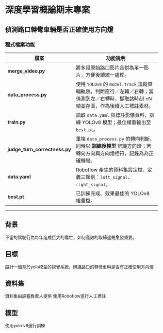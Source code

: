 # 深度學習概論期末專案  
## 偵測路口轉彎車輛是否正確使用方向燈

### 程式檔案功能
| 檔案 | 功能說明 |
|------|---------|
| **merge_video.py** | 將多段原始路口影片合併為單一影片，方便後續統一處理。 |
| **data_process.py** | 使用 `YOLOv8` 的 `model.track` 追蹤車輛軌跡，判斷直行／左轉／右轉；當偵測到左／右轉時，擷取該時刻 ±N 幀並存圖，作為後續人工標註素材。 |
| **train.py** | 讀取 `data.yaml` 與標註影像資料，訓練 YOLOv8 模型；最佳權重輸出至 `best.pt`。 |
| **judge_turn_correctness.py** | 重複 `data_process.py` 的轉向判斷，同時以 **訓練後模型** 辨識方向燈；若轉向方向與方向燈相符，記錄為為正確轉彎。 |
| **data.yaml** | Roboflow 產生的資料集設定檔，定義三類別：`left_signal`、`right_signal`。 |
| **best.pt** | 已訓練完成、效果最佳的 YOLOv8 權重檔。 |

---


## 背景
不當的駕駛行為每年造成巨大的傷亡，如何高效的取締違規愈發重要。
## 目標
設計一個基於yolo模型的視覺系統，辨識路口的轉彎車輛是否有正確使用方向燈

## 資料集
資料集由課程負責人提供
使用Roboflow進行人工標註

## 模型
使用yolo v8進行訓練

